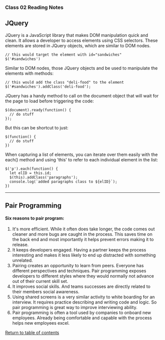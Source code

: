 ### Class 02 Reading Notes

## JQuery

JQuery is a JavaScript library that makes DOM manipulation quick and clean. It allows a developer to access elements using CSS selectors. These elements are stored in JQuery objects, which are similar to DOM nodes.

```
// this would target the element with id="sandwiches"
$('#sandwiches')
```

Similar to DOM nodes, those JQuery objects and be used to manipulate the elements with methods:

```
// this would add the class "deli-food" to the element
$('#sandwiches').addClass('deli-food');
```

JQuery has a handy method to call on the document object that will wait for the page to load before triggering the code:

```
$(document).ready(function() {
  // do stuff
});
```

But this can be shortcut to just:

```
$(function() {
  // do stuff
})
```

When capturing a list of elements, you can iterate over them easily with the each() method and using 'this' to refer to each individual element in the list:

```
$('p').each(function() {
  let elID = this.id;
  $(this).addClass('paragraphs');
  console.log(`added paragraphs class to ${elID}`);
})
```

---

## Pair Programming

#### Six reasons to pair program:

1. It's more efficient. While it often does take longer, the code comes out cleaner and more bugs are caught in the process. This saves time on the back end and most importantly it helps prevent errors making it to release.
1. It keeps developers engaged. Having a partner keeps the process interesting and makes it less likely to end up distracted with something unrelated.
1. Pairing creates an opportunity to learn from peers. Everyone has different perspectives and techniques. Pair programming exposes developers to different styles where they would normally not advance out of their current skill set.
1. It improves social skills. And teams successes are directly related to their members social awareness.
1. Using shared screens is a very similar activity to white boarding for an interview. It requires practice describing and writing code and logic. So pair programming is great way to improve interviewing ability.
1. Pair programming is often a tool used by companies to onboard new employees. Already being comfortable and capable with the process helps new employees excel.

[Return to table of contents](../README.md)

